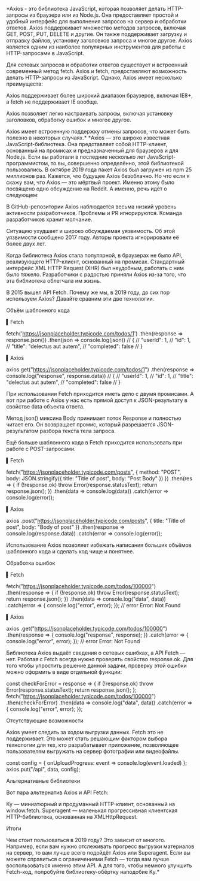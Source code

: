 *Axios - это библиотека JavaScript, которая позволяет делать HTTP-запросы из браузера или из Node.js. Она предоставляет простой и удобный интерфейс для выполнения запросов на сервер и обработки ответов. Axios поддерживает множество методов запросов, включая GET, POST, PUT, DELETE и другие. Он также поддерживает загрузку и отправку файлов, установку заголовков запроса и многое другое. Axios является одним из наиболее популярных инструментов для работы с HTTP-запросами в JavaScript.

Для сетевых запросов и обработки ответов существует и встроенный современный метод fetch. Axios и fetch, предоставляют возможность делать HTTP-запросы из JavaScript. Однако, Axios имеет несколько преимуществ:

Axios поддерживает более широкий диапазон браузеров, включая IE8+, а fetch не поддерживает IE вообще.

Axios позволяет легко настраивать запросы, включая установку заголовков, обработку ошибок и многое другое.

Axios имеет встроенную поддержку отмены запросов, что может быть полезно в некоторых случаях.*
*Axios — это широко известная JavaScript-библиотека. Она представляет собой HTTP-клиент, основанный на промисах и предназначенный для браузеров и для Node.js. Если вы работали в последние несколько лет JavaScript-программистом, то вы, совершенно определённо, этой библиотекой пользовались. В октябре 2019 года пакет Axios был загружен из npm 25 миллионов раз. Кажется, что будущее Axios безоблачно. Но что если я скажу вам, что Axios — это мёртвый проект. Именно этому было посвящено одно обсуждение на Reddit. А именно, речь идёт о следующем:

В GitHub-репозитории Axios наблюдается весьма низкий уровень активности разработчиков.
Проблемы и PR игнорируются.
Команда разработчиков хранит молчание.

Ситуацию ухудшает и широко обсуждаемая уязвимость. Об этой уязвимости сообщено 2017 году. Авторы проекта игнорировали её более двух лет.

Когда библиотека Axios стала популярной, в браузерах не было API, реализующего HTTP-клиент, основанный на промисах. Стандартный интерфейс XML HTTP Request (XHR) был неудобным, работать с ним было тяжело. Разработчики с радостью приняли Axios из-за того, что эта библиотека облегчала им жизнь.



В 2015 вышел API Fetch. Почему же мы, в 2019 году, до сих пор используем Axios? Давайте сравним эти две технологии.

Объём шаблонного кода

▍Fetch

fetch('https://jsonplaceholder.typicode.com/todos/1')
  .then(response => response.json())
  .then(json => console.log(json))
// {
//   "userId": 1,
//   "id": 1,
//   "title": "delectus aut autem",
//   "completed": false
// }

▍Axios

axios.get("https://jsonplaceholder.typicode.com/todos/1")
  .then(response => console.log("response", response.data))
// {
//   "userId": 1,
//   "id": 1,
//   "title": "delectus aut autem",
//   "completed": false
// }

При использовании Fetch приходится иметь дело с двумя промисами. А вот при работе с Axios у нас есть прямой доступ к JSON-результату в свойстве data объекта ответа.

Метод json() миксина Body принимает поток Response и полностью читает его. Он возвращает промис, который разрешается JSON-результатом разбора текста тела запроса.

Ещё больше шаблонного кода в Fetch приходится использовать при работе с POST-запросами.

▍Fetch

fetch("https://jsonplaceholder.typicode.com/posts", {
  method: "POST",
  body: JSON.stringify({
    title: "Title of post",
    body: "Post Body"
  })
})
  .then(res => {
    if (!response.ok) throw Error(response.statusText);
    return response.json();
  })
  .then(data => console.log(data))
  .catch(error => console.log(error));

▍Axios

axios
  .post("https://jsonplaceholder.typicode.com/posts", {
    title: "Title of post",
    body: "Body of post"
  })
  .then(response => console.log(response.data))
  .catch(error => console.log(error));

Использование Axios позволяет избежать написания больших объёмов шаблонного кода и сделать код чище и понятнее.

Обработка ошибок

▍Fetch

fetch("https://jsonplaceholder.typicode.com/todos/100000")
  .then(response => {
    if (!response.ok) throw Error(response.statusText);
    return response.json();
  })
  .then(data => console.log("data", data))
  .catch(error => {
    console.log("error", error);
  });
// error Error: Not Found

▍Axios

axios
  .get("https://jsonplaceholder.typicode.com/todos/100000")
  .then(response => {
    console.log("response", response);
  })
  .catch(error => {
    console.log("error", error);
  });
// error Error: Not Found

Библиотека Axios выдаёт сведения о сетевых ошибках, а API Fetch — нет. Работая с Fetch всегда нужно проверять свойство response.ok. Для того чтобы упростить решение данной задачи, проверку этой ошибки можно оформить в виде отдельной функции:

const checkForError = response => {
  if (!response.ok) throw Error(response.statusText);
  return response.json();
};
fetch("https://jsonplaceholder.typicode.com/todos/100000")
  .then(checkForError)
  .then(data => console.log("data", data))
  .catch(error => {
    console.log("error", error);
  });

Отсутствующие возможности

Axios умеет следить за ходом выгрузки данных. Fetch это не поддерживает. Это может стать решающим фактором выбора технологии для тех, кто разрабатывает приложение, позволяющее пользователям выгружать на сервер фотографии или видеофайлы.

const config = {
  onUploadProgress: event => console.log(event.loaded)
};
axios.put("/api", data, config);

Альтернативные библиотеки

Вот пара альтернатив Axios и API Fetch:

Ky — миниатюрный и продуманный HTTP-клиент, основанный на window.fetch.
Superagent — маленькая прогрессивная клиентская HTTP-библиотека, основанная на XMLHttpRequest.

Итоги

Чем стоит пользоваться в 2019 году? Это зависит от многого. Например, если вам нужно отслеживать прогресс выгрузки материалов на сервер, то вам лучше всего подойдёт Axios или Superagent. Если вы можете справиться с ограничениями Fetch — тогда вам лучше воспользоваться именно этим API. А для того, чтобы немного улучшить Fetch-код, попробуйте библиотеку-обёртку наподобие Ky.*
